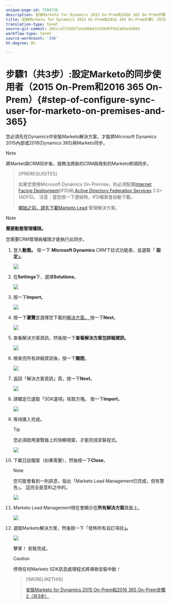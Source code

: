 ```yaml
---
unique-page-id: 7504736
description: 安裝Marketo for Dynamics 2015 On-Prem和2016 365 On-Prem步驟1（共3步）-行銷檔案——產品檔案
title: 安裝Marketo for Dynamics 2015 On-Prem和2016 365 On-Prem步驟1（共3步）
translation-type: tm+mt
source-git-commit: 2b5ccd7220557a5e966d33436d0f0d2a65e4589d
workflow-type: tm+mt
source-wordcount: '298'
ht-degree: 0%

---
```



# 步驟1（共3步）:設定Marketo的同步使用者（2015 On-Prem和2016 365 On-Prem）{#step-of-configure-sync-user-for-marketo-on-premises-and-365}

您必須先在Dynamics中安裝Marketo解決方案，才能將Microsoft Dynamics 2015內部或2016(Dynamics 365)與Marketo同步。

>[!NOTE]
>
>將Market與CRM同步後，就無法將新的CRM與現有的Marketo例項同步。

>[!PREREQUISITES]
>
>如果您使用Microsoft Dynamics On-Premise，則必須配置[Internet Facing Deployment](https://www.microsoft.com/en-us/download/confirmation.aspx?id=41701)(IFD)和[ Active Directory Federation Services](https://msdn.microsoft.com/en-us/library/bb897402.aspx) 2.0+(ADFS)。 注意：當您按一下連結時，IFD檔案會自動下載。
>
>[開始之前，請先下載Marketo Lead](/help/marketo/product-docs/crm-sync/microsoft-dynamics-sync/sync-setup/download-the-marketo-lead-management-solution.md) 管理解決方案。

>[!NOTE]
>
>**需要動態管理權限。**
>
>您需要CRM管理員權限才能執行此同步。

1. 登入&#x200B;**動態。** 按一下 **Microsoft Dynamics** CRM下拉式功能表，並選取「 **設定」**。

   ![](assets/image2015-3-19-8-33-29.png)

1. 在&#x200B;**Settings**&#x200B;下，選擇&#x200B;**Solutions**。

   ![](assets/image2015-3-19-8-33-3.png)

1. 按一下&#x200B;**Import**。

   ![](assets/image2015-3-19-8-34-8.png)

1. 按一下&#x200B;**瀏覽**&#x200B;並選擇您下載的[解決方案。 ](/help/marketo/product-docs/crm-sync/microsoft-dynamics-sync/sync-setup/download-the-marketo-lead-management-solution.md)按一下&#x200B;**Next**。

   ![](assets/image2015-3-19-9-20-56.png)

1. 查看解決方案資訊，然後按一下&#x200B;**查看解決方案包詳細資訊**。

   ![](assets/image2015-11-18-11-12-8.png)

1. 檢查完所有詳細資訊後，按一下&#x200B;**關閉**。

   ![](assets/step6.png)

1. 返回「解決方案資訊」頁，按一下&#x200B;**Next**。

   ![](assets/image2015-3-19-9-21-50.png)

1. 請確定已選取「SDK選項」核取方塊。 按一下&#x200B;**Import**。

   ![](assets/image2015-3-19-9-19-12.png)

1. 等待匯入完成。

   >[!TIP]
   >
   >您必須啟用瀏覽器上的快顯視窗，才能完成安裝程式。

   ![](assets/image2015-3-11-11-34-9.png)

1. 下載日誌檔案（如果需要），然後按一下&#x200B;**Close**。

   >[!NOTE]
   >
   >您可能會看到一則訊息，指出「Marketo Lead Management已完成，但有警告」。 這完全是意料之中的。

   ![](assets/image2015-3-13-9-54-39.png)

1. Marketo Lead Management現在會顯示在&#x200B;**所有解決方案**&#x200B;頁面上。

   ![](assets/image2015-3-19-8-40-38.png)

1. 選取Marketo解決方案，然後按一下「發佈所有自訂項目&#x200B;**」。**

   ![](assets/image2015-3-19-8-41-21.png)

   擊掌！ 安裝完成。

   >[!CAUTION]
   >
   >停用任何Marketo SDK訊息處理程式將導致安裝中斷！

   >[!MORELIKETHIS]
   >
   >[安裝Marketo for Dynamics 2015 On-Prem和2016 365 On-Prem步驟2（共3步）](/help/marketo/product-docs/crm-sync/microsoft-dynamics-sync/sync-setup/microsoft-dynamics-2015-on-premises-2016-dynamics-365-on-premises/step-2-of-3-set-up.md)
